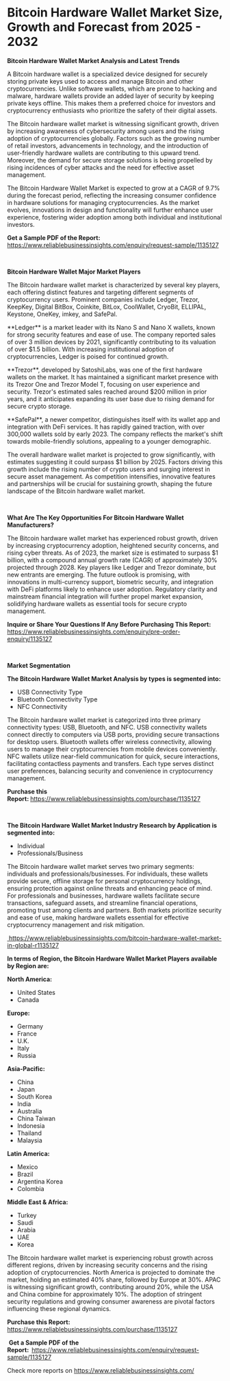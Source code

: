 <p><h1>Bitcoin Hardware Wallet Market Size, Growth and Forecast from 2025 - 2032</h1></p><p><strong>Bitcoin Hardware Wallet Market Analysis and Latest Trends</strong></p>
<p><p>A Bitcoin hardware wallet is a specialized device designed for securely storing private keys used to access and manage Bitcoin and other cryptocurrencies. Unlike software wallets, which are prone to hacking and malware, hardware wallets provide an added layer of security by keeping private keys offline. This makes them a preferred choice for investors and cryptocurrency enthusiasts who prioritize the safety of their digital assets.</p><p>The Bitcoin hardware wallet market is witnessing significant growth, driven by increasing awareness of cybersecurity among users and the rising adoption of cryptocurrencies globally. Factors such as the growing number of retail investors, advancements in technology, and the introduction of user-friendly hardware wallets are contributing to this upward trend. Moreover, the demand for secure storage solutions is being propelled by rising incidences of cyber attacks and the need for effective asset management.</p><p>The Bitcoin Hardware Wallet Market is expected to grow at a CAGR of 9.7% during the forecast period, reflecting the increasing consumer confidence in hardware solutions for managing cryptocurrencies. As the market evolves, innovations in design and functionality will further enhance user experience, fostering wider adoption among both individual and institutional investors.</p></p>
<p><strong>Get a Sample PDF of the Report:&nbsp;</strong> <a href="https://www.reliablebusinessinsights.com/enquiry/request-sample/1135127?utm_campaign=3025&utm_medium=2&utm_source=Github&utm_content=ia&utm_term=25032025&utm_id=bitcoin-hardware-wallet">https://www.reliablebusinessinsights.com/enquiry/request-sample/1135127</a></p>
<p>&nbsp;</p>
<p><strong>Bitcoin Hardware Wallet Major Market Players</strong></p>
<p><p>The Bitcoin hardware wallet market is characterized by several key players, each offering distinct features and targeting different segments of cryptocurrency users. Prominent companies include Ledger, Trezor, KeepKey, Digital BitBox, Coinkite, BitLox, CoolWallet, CryoBit, ELLIPAL, Keystone, OneKey, imkey, and SafePal.</p><p>**Ledger** is a market leader with its Nano S and Nano X wallets, known for strong security features and ease of use. The company reported sales of over 3 million devices by 2021, significantly contributing to its valuation of over $1.5 billion. With increasing institutional adoption of cryptocurrencies, Ledger is poised for continued growth.</p><p>**Trezor**, developed by SatoshiLabs, was one of the first hardware wallets on the market. It has maintained a significant market presence with its Trezor One and Trezor Model T, focusing on user experience and security. Trezor's estimated sales reached around $200 million in prior years, and it anticipates expanding its user base due to rising demand for secure crypto storage.</p><p>**SafePal**, a newer competitor, distinguishes itself with its wallet app and integration with DeFi services. It has rapidly gained traction, with over 300,000 wallets sold by early 2023. The company reflects the market's shift towards mobile-friendly solutions, appealing to a younger demographic.</p><p>The overall hardware wallet market is projected to grow significantly, with estimates suggesting it could surpass $1 billion by 2025. Factors driving this growth include the rising number of crypto users and surging interest in secure asset management. As competition intensifies, innovative features and partnerships will be crucial for sustaining growth, shaping the future landscape of the Bitcoin hardware wallet market.</p></p>
<p>&nbsp;</p>
<p><strong>What Are The Key Opportunities For Bitcoin Hardware Wallet Manufacturers?</strong></p>
<p><p>The Bitcoin hardware wallet market has experienced robust growth, driven by increasing cryptocurrency adoption, heightened security concerns, and rising cyber threats. As of 2023, the market size is estimated to surpass $1 billion, with a compound annual growth rate (CAGR) of approximately 30% projected through 2028. Key players like Ledger and Trezor dominate, but new entrants are emerging. The future outlook is promising, with innovations in multi-currency support, biometric security, and integration with DeFi platforms likely to enhance user adoption. Regulatory clarity and mainstream financial integration will further propel market expansion, solidifying hardware wallets as essential tools for secure crypto management.</p></p>
<p><strong>Inquire or Share Your Questions If Any Before Purchasing This Report:</strong> <a href="https://www.reliablebusinessinsights.com/enquiry/pre-order-enquiry/1135127?utm_campaign=3025&utm_medium=2&utm_source=Github&utm_content=ia&utm_term=25032025&utm_id=bitcoin-hardware-wallet">https://www.reliablebusinessinsights.com/enquiry/pre-order-enquiry/1135127</a></p>
<p>&nbsp;</p>
<p><strong>Market Segmentation</strong></p>
<p><strong>The Bitcoin Hardware Wallet Market Analysis by types is segmented into:</strong></p>
<p><ul><li>USB Connectivity Type</li><li>Bluetooth Connectivity Type</li><li>NFC Connectivity</li></ul></p>
<p><p>The Bitcoin hardware wallet market is categorized into three primary connectivity types: USB, Bluetooth, and NFC. USB connectivity wallets connect directly to computers via USB ports, providing secure transactions for desktop users. Bluetooth wallets offer wireless connectivity, allowing users to manage their cryptocurrencies from mobile devices conveniently. NFC wallets utilize near-field communication for quick, secure interactions, facilitating contactless payments and transfers. Each type serves distinct user preferences, balancing security and convenience in cryptocurrency management.</p></p>
<p><strong>Purchase this Report:&nbsp;</strong><a href="https://www.reliablebusinessinsights.com/purchase/1135127?utm_campaign=3025&utm_medium=2&utm_source=Github&utm_content=ia&utm_term=25032025&utm_id=bitcoin-hardware-wallet">https://www.reliablebusinessinsights.com/purchase/1135127</a></p>
<p>&nbsp;</p>
<p><strong>The Bitcoin Hardware Wallet Market Industry Research by Application is segmented into:</strong></p>
<p><ul><li>Individual</li><li>Professionals/Business</li></ul></p>
<p><p>The Bitcoin hardware wallet market serves two primary segments: individuals and professionals/businesses. For individuals, these wallets provide secure, offline storage for personal cryptocurrency holdings, ensuring protection against online threats and enhancing peace of mind. For professionals and businesses, hardware wallets facilitate secure transactions, safeguard assets, and streamline financial operations, promoting trust among clients and partners. Both markets prioritize security and ease of use, making hardware wallets essential for effective cryptocurrency management and risk mitigation.</p></p>
<p><a href="https://www.reliablebusinessinsights.com/bitcoin-hardware-wallet-market-in-global-r1135127?utm_campaign=3025&utm_medium=2&utm_source=Github&utm_content=ia&utm_term=25032025&utm_id=bitcoin-hardware-wallet">&nbsp;https://www.reliablebusinessinsights.com/bitcoin-hardware-wallet-market-in-global-r1135127</a></p>
<p><strong>In terms of Region, the Bitcoin Hardware Wallet Market Players available by Region are:</strong></p>
<p>
    <p> <strong> North America: </strong>
        <ul>
            <li>United States</li>
            <li>Canada</li>
        </ul>
        </p> 
    <p> <strong> Europe: </strong>
        <ul>
            <li>Germany</li>
            <li>France</li>
            <li>U.K.</li>
            <li>Italy</li>
            <li>Russia</li>
        </ul>
        </p> 
    <p> <strong> Asia-Pacific: </strong>
        <ul>
            <li>China</li>
            <li>Japan</li>
            <li>South Korea</li>
            <li>India</li>
            <li>Australia</li>
            <li>China Taiwan</li>
            <li>Indonesia</li>
            <li>Thailand</li>
            <li>Malaysia</li>
        </ul>
        </p> 
    <p> <strong> Latin America: </strong>
        <ul>
            <li>Mexico</li>
            <li>Brazil</li>
            <li>Argentina Korea</li>
            <li>Colombia</li>
        </ul>
        </p> 
    <p> <strong> Middle East & Africa: </strong>
        <ul>
            <li>Turkey</li>
            <li>Saudi</li>
            <li>Arabia</li>
            <li>UAE</li>
            <li>Korea</li>
        </ul>
    </p>
    </p>
<p><p>The Bitcoin hardware wallet market is experiencing robust growth across different regions, driven by increasing security concerns and the rising adoption of cryptocurrencies. North America is projected to dominate the market, holding an estimated 40% share, followed by Europe at 30%. APAC is witnessing significant growth, contributing around 20%, while the USA and China combine for approximately 10%. The adoption of stringent security regulations and growing consumer awareness are pivotal factors influencing these regional dynamics.</p></p>
<p><strong>Purchase this Report: </strong><a href="https://www.reliablebusinessinsights.com/purchase/1135127?utm_campaign=3025&utm_medium=2&utm_source=Github&utm_content=ia&utm_term=25032025&utm_id=bitcoin-hardware-wallet">https://www.reliablebusinessinsights.com/purchase/1135127</a></p>
<p>&nbsp;<strong>Get a Sample PDF of the Report:&nbsp;&nbsp;</strong><a href="https://www.reliablebusinessinsights.com/enquiry/request-sample/1135127?utm_campaign=3025&utm_medium=2&utm_source=Github&utm_content=ia&utm_term=25032025&utm_id=bitcoin-hardware-wallet">https://www.reliablebusinessinsights.com/enquiry/request-sample/1135127</a></p>
<p><strong></strong></p>
<p>Check more reports on <a href="https://www.reliablebusinessinsights.com/?utm_campaign=3025&utm_medium=2&utm_source=Github&utm_content=ia&utm_term=25032025&utm_id=bitcoin-hardware-wallet">https://www.reliablebusinessinsights.com/</a></p>